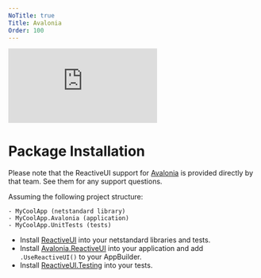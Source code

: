 ```yaml
---
NoTitle: true
Title: Avalonia
Order: 100
---
```


<div class="youtube-video-container"><iframe src="https://www.youtube.com/embed/q6uWPtKw3UQ" title="YouTube video player" frameborder="0" allow="accelerometer; autoplay; clipboard-write; encrypted-media; gyroscope; picture-in-picture" allowfullscreen></iframe></div>

# Package Installation

Please note that the ReactiveUI support for [Avalonia](https://avaloniaui.net/) is provided directly by that team. See them for any support questions.

Assuming the following project structure:

```
- MyCoolApp (netstandard library)
- MyCoolApp.Avalonia (application)
- MyCoolApp.UnitTests (tests)
```

* Install [ReactiveUI](https://www.nuget.org/packages/ReactiveUI) into your netstandard libraries and tests.
* Install [Avalonia.ReactiveUI](https://www.nuget.org/packages/Avalonia.ReactiveUI) into your application and add `.UseReactiveUI()` to your AppBuilder.
* Install [ReactiveUI.Testing](https://www.nuget.org/packages/ReactiveUI.Testing) into your tests.
